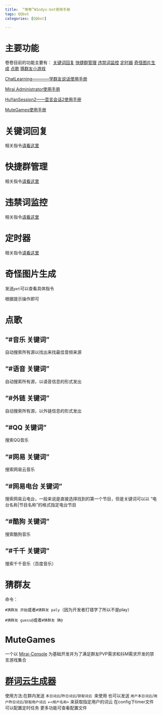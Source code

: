 ```yaml
---
title:  “卷卷”W1ndys-bot使用手册
tags: QQbot
categories: [QQbot]

---
```


# 主要功能

卷卷目前的功能主要有：
[关键词回复](#关键词回复)      [快捷群管理](#快捷群管理)     [违禁词监控](#违禁词监控)    [定时器](#定时器)     [奇怪图片生成](#奇怪图片生成)     [点歌](#点歌)   [猜群友小游戏](#猜群友)

[ChatLearning————学群友说话使用手册](https://w1ndys.top/2023/12/13/bot-ChatLearning/#/)

[Mirai Administrator使用手册](https://w1ndys.top/2023/11/20/bot-Mirai-Administrator/)

[HuYanSession2——壶言会话2使用手册](https://w1ndys.top/2023/11/17/bot-HuYanSession2/)

[MuteGames使用手册](https://w1ndys.top/2023/12/06/bot-MuteGames/)

# 关键词回复

相关指令[请看这里](https://w1ndys.top/2023/11/17/bot-HuYanSession2#%E8%87%AA%E5%AE%9A%E4%B9%89%E5%9B%9E%E5%A4%8D)

# 快捷群管理

相关指令[请看这里](https://w1ndys.top/2023/11/17/bot-HuYanSession2/#%E7%BE%A4%E7%AE%A1%E7%90%86)

# 违禁词监控

相关指令[请看这里](https://w1ndys.top/2023/11/17/bot-HuYanSession2/#%E8%BF%9D%E7%A6%81%E8%AF%8D)

# 定时器

相关指令[请看这里](https://w1ndys.top/2023/11/17/bot-HuYanSession2/#%E5%AE%9A%E6%97%B6%E5%99%A8)

# 奇怪图片生成

发送`pet`可以查看具体指令

根据提示操作即可

# 点歌

## “#音乐 关键词”

自动搜索所有源以找出来找最佳音频来源

## “#语音 关键词”

自动搜索所有源，以语音信息的形式发出

## “#外链 关键词”

自动搜索所有源，以外链信息的形式发出

## “#QQ 关键词”

搜索QQ音乐

## “#网易 关键词”

搜索网易云音乐

## “#网易电台 关键词”

搜索网易云电台，一般来说是直接选择找到的第一个节目，但是关键词可以以 “电台名称|节目名称”的格式指定电台节目

## “#酷狗 关键词”

搜索酷狗音乐

## “#千千 关键词”

搜索千千音乐（百度音乐）

# 猜群友

命令：

`#猜群友 开始`或者`#猜群友 paly`（因为开发者打错字了所以不是play）

`#猜群友 guess@`或者`#猜群友 猜@`

# MuteGames

一个以 [Mirai-Console](https://github.com/mamoe/mirai) 为基础开发并为了满足群友PVP需求和抖M需求开发的禁言游戏集合

# [群词云生成器](https://mirai.mamoe.net/topic/959/wordcloudplugin-%E7%BE%A4%E8%AF%8D%E4%BA%91%E7%94%9F%E6%88%90%E5%99%A8)

使用方法:在群内发送 `本日词云`/`昨日词云`/`获取词云 `来使用
也可以发送 `用户本日词云`/`用户昨日词云`/`获取用户词云` +`<用户名称>` 来获取指定用户的词云
在config下timer文件可以配置定时任务
更多功能可查看配置文件

